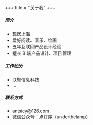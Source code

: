 +++
title = "关于我"
+++

##### 简介
- 现居上海
- 爱好阅读、音乐、绘画
- 五年互联网产品设计经验
- 擅长 B 端产品设计、项目管理

##### 工作经历
- 联璧信息科技
- ...

##### 联系方式
- [antsicy@126.com](antsicy@126.com)
- 微信公众号：点灯序（underthelamp）